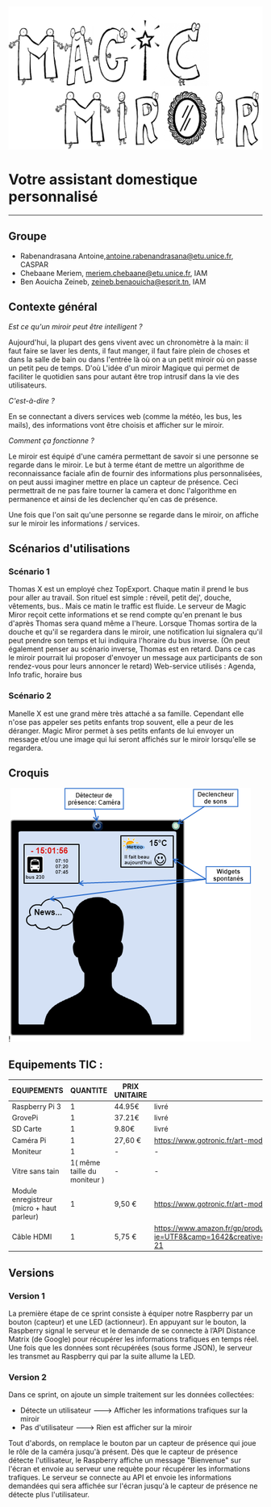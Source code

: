 <p align="center">

![logo](https://github.com/ariary/Objet-Connect-Service/blob/master/Untitled%20(2).png)

</p>

Votre assistant domestique personnalisé 
===================
---
Groupe
-------------
- Rabenandrasana Antoine,antoine.rabenandrasana@etu.unice.fr, CASPAR
- Chebaane Meriem, meriem.chebaane@etu.unice.fr, IAM
- Ben Aouicha Zeineb, zeineb.benaouicha@esprit.tn, IAM

## Contexte général
*Est ce qu'un miroir peut être intelligent ?*

Aujourd'hui, la plupart des gens vivent avec un chronomètre à la main: il faut faire se laver les dents, il faut manger, il faut faire plein de choses et dans la salle de bain ou dans l'entrée là où on a un petit miroir où on passe un petit peu de temps. D'où L'idée d'un miroir Magique qui permet de faciliter le quotidien sans pour autant être trop intrusif dans la vie des utilisateurs. 


*C'est-à-dire ?*

En se connectant a divers services web (comme la météo, les bus, les mails), des informations vont être choisis et afficher sur le miroir. 


*Comment ça fonctionne ?*
 
Le miroir est équipé d'une caméra permettant de savoir si une personne se regarde dans le miroir. Le but à terme étant de mettre un algorithme de reconnaissance faciale afin de fournir des informations plus personnalisées, on peut aussi imaginer mettre en place un capteur de présence. Ceci permettrait de ne pas faire tourner la camera et donc l'algorithme en permanence et ainsi de les declencher qu'en cas de présence. 



Une fois que l'on sait qu'une personne se regarde dans le miroir, on affiche sur le miroir les informations / services.



## Scénarios d'utilisations 


### Scénario 1 

Thomas X est un employé chez TopExport. Chaque matin il prend le bus pour aller au travail. Son rituel est simple : réveil, petit dej', douche, vêtements, bus..  Mais ce matin le traffic est fluide. Le serveur de Magic Miror reçoit cette informations et se rend compte qu'en prenant le bus d'après Thomas sera quand même a l'heure. Lorsque Thomas sortira de la douche et qu'il se regardera dans le miroir, une notification lui signalera qu'il peut prendre son temps et lui indiquira l'horaire du bus inverse.  (On peut également penser au scénario inverse, Thomas est en retard.  Dans ce cas le miroir pourrait lui proposer d'envoyer un message aux participants de son rendez-vous pour leurs annoncer le retard) 
Web-service utilisés : Agenda, Info trafic, horaire bus 



### Scénario 2

Manelle X est une grand mère très attaché a sa famille. Cependant elle n'ose pas appeler ses petits enfants trop souvent, elle a peur de les déranger. Magic Miror permet à ses petits enfants de lui envoyer un message et/ou une image qui lui seront affichés sur le miroir lorsqu'elle se regardera.

## Croquis

<p align="center">

!![Miroir Magic](https://github.com/ariary/Objet-Connect-Service/blob/master/miroir%20magique.png)

</p>


## Equipements TIC :

|  EQUIPEMENTS  |   QUANTITE    | PRIX UNITAIRE |             LIEN           |
| ------------- | ------------- | ------------- | -------------------------- |
|  Raspberry Pi 3	     |  1   |  44.95€ |livré|
|  GrovePi | 1   |  37.21€  |livré|
|  SD Carte |  1  |  9.80€  |livré|
|  Caméra Pi |  1  |  27,60 €  |https://www.gotronic.fr/art-module-camera-5-mp-raspberry-pi-rpi04v2-24876.htm|
|  Moniteur |   1  |-|-|
|  Vitre sans tain |   1( même taille du moniteur )|-|-|
|  Module enregistreur (micro + haut parleur) |   1  |  9,50 €  |https://www.gotronic.fr/art-module-enregistreur-20s-isd1820-25652.htm|
|  Câble HDMI   |   1  |  5,75 €  |https://www.amazon.fr/gp/product/B00870ZHCQ/ref=as_li_ss_tl?ie=UTF8&camp=1642&creative=19458&creativeASIN=B00870ZHCQ&linkCode=as2&tag=website0b2-21|

## Versions



### Version 1

La première étape de ce sprint consiste à équiper notre Raspberry par un bouton (capteur) et une LED (actionneur). En appuyant sur le bouton, la Raspberry signal le serveur et le demande de se connecte à l’API Distance Matrix (de Google) pour récupérer les informations trafiques en temps réel. Une fois que les données sont récupérées (sous forme JSON), le serveur les transmet au Raspberry qui par la suite allume la LED.

### Version 2

Dans ce sprint, on ajoute un simple traitement sur les données collectées:

- Détecte un utilisateur   --->   Afficher les informations trafiques sur la miroir
- Pas d'utilisateur        --->   Rien est afficher sur la miroir

Tout d'abords, on remplace le bouton par un capteur de présence qui joue le rôle de la caméra jusqu'à présent. Dès que le capteur de présence détecte l'utilisateur, le Raspberry affiche un message "Bienvenue" sur l'écran et envoie au serveur une requète pour récupérer les informations trafiques. Le serveur se connecte au API et envoie les informations demandées qui sera affichée sur l'écran jusqu'à le capteur de présence ne détecte plus l'utilisateur.

